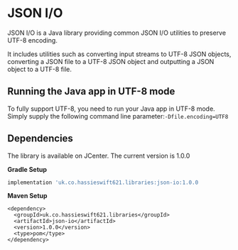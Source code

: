 JSON I/O
========

JSON I/O is a Java library providing common JSON I/O utilities to preserve UTF-8 encoding.

It includes utilities such as converting input streams to UTF-8 JSON objects, converting a JSON file to a UTF-8 JSON
object and outputting a JSON object to a UTF-8 file.

Running the Java app in UTF-8 mode
-----------------------------
To fully support UTF-8, you need to run your Java app in UTF-8 mode.
Simply supply the following command line parameter:```-Dfile.encoding=UTF8```

Dependencies
------------
The library is available on JCenter. The current version is 1.0.0

**Gradle Setup**
```gradle
implementation 'uk.co.hassieswift621.libraries:json-io:1.0.0
```

**Maven Setup**
```maven
<dependency>
  <groupId>uk.co.hassieswift621.libraries</groupId>
  <artifactId>json-io</artifactId>
  <version>1.0.0</version>
  <type>pom</type>
</dependency>
```